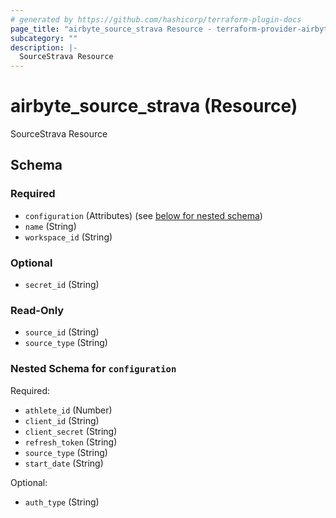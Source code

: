 ```yaml
---
# generated by https://github.com/hashicorp/terraform-plugin-docs
page_title: "airbyte_source_strava Resource - terraform-provider-airbyte-new"
subcategory: ""
description: |-
  SourceStrava Resource
---
```


# airbyte_source_strava (Resource)

SourceStrava Resource



<!-- schema generated by tfplugindocs -->
## Schema

### Required

- `configuration` (Attributes) (see [below for nested schema](#nestedatt--configuration))
- `name` (String)
- `workspace_id` (String)

### Optional

- `secret_id` (String)

### Read-Only

- `source_id` (String)
- `source_type` (String)

<a id="nestedatt--configuration"></a>
### Nested Schema for `configuration`

Required:

- `athlete_id` (Number)
- `client_id` (String)
- `client_secret` (String)
- `refresh_token` (String)
- `source_type` (String)
- `start_date` (String)

Optional:

- `auth_type` (String)


